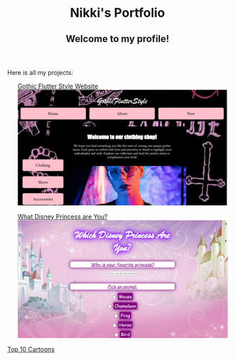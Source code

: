 <!DOCTYPE html>
<html lang="en">
<head>
    <meta charset="UTF-8">
    <meta name="viewport" content="width=device-width, initial-scale=1.0">
   
</head>
<body>
    <header>
        <h1>Nikki's Portfolio</h1>
        <h2>Welcome to my profile!</h2>
    </header>
    <main>
        <p>Here is all my projects:</p>
        <nav>
            <ul> 
               <a href="https://gothic-flutter-style2.glitch.me/" target="_blank">Gothic Flutter Style Website</a>
                 <img src="Screenshot 2024-11-08 220250.png"> </ul>
 <ul> <a href="https://princess-quiz-link.glitch.me/" target="_blank">What Disney Princess are You?</a>
  <img src="Screenshot 2024-11-09 235310.png"></ul>
      <a href="https://top-10-cartoons.glitch.me/" target="_blank">Top 10 Cartoons</a>
      <img src="
</body>
</html>


  

